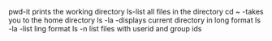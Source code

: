 pwd-it prints the working directory
ls-list all files in the directory
cd ~ -takes you to the home directory
ls -la -displays current directory in long format
ls -la -list ling format
ls -n list files with userid and group ids
